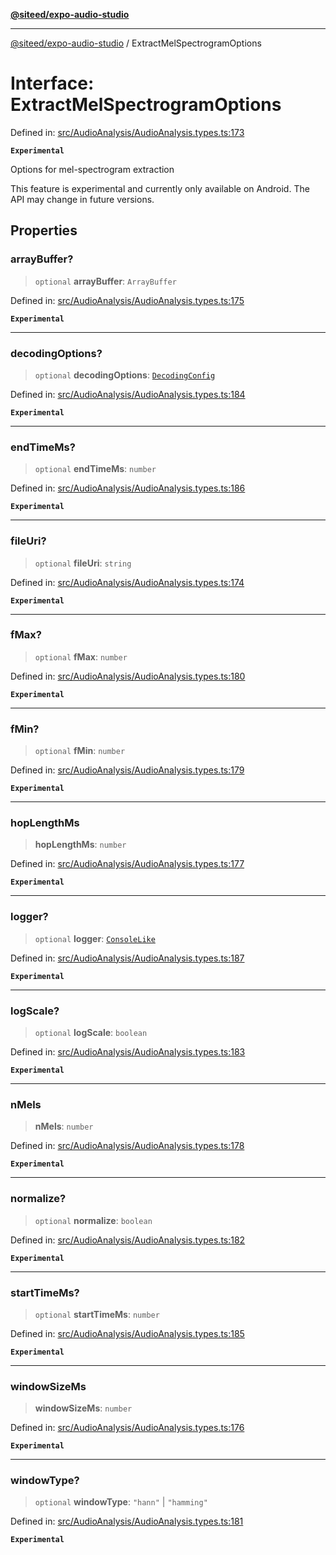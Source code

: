 [**@siteed/expo-audio-studio**](../README.md)

***

[@siteed/expo-audio-studio](../README.md) / ExtractMelSpectrogramOptions

# Interface: ExtractMelSpectrogramOptions

Defined in: [src/AudioAnalysis/AudioAnalysis.types.ts:173](https://github.com/deeeed/expo-audio-stream/blob/7c2adffc5ff59391315cb8edaeaae2ab676dd2ba/packages/expo-audio-studio/src/AudioAnalysis/AudioAnalysis.types.ts#L173)

**`Experimental`**

Options for mel-spectrogram extraction

 This feature is experimental and currently only available on Android.
The API may change in future versions.

## Properties

### arrayBuffer?

> `optional` **arrayBuffer**: `ArrayBuffer`

Defined in: [src/AudioAnalysis/AudioAnalysis.types.ts:175](https://github.com/deeeed/expo-audio-stream/blob/7c2adffc5ff59391315cb8edaeaae2ab676dd2ba/packages/expo-audio-studio/src/AudioAnalysis/AudioAnalysis.types.ts#L175)

**`Experimental`**

***

### decodingOptions?

> `optional` **decodingOptions**: [`DecodingConfig`](DecodingConfig.md)

Defined in: [src/AudioAnalysis/AudioAnalysis.types.ts:184](https://github.com/deeeed/expo-audio-stream/blob/7c2adffc5ff59391315cb8edaeaae2ab676dd2ba/packages/expo-audio-studio/src/AudioAnalysis/AudioAnalysis.types.ts#L184)

**`Experimental`**

***

### endTimeMs?

> `optional` **endTimeMs**: `number`

Defined in: [src/AudioAnalysis/AudioAnalysis.types.ts:186](https://github.com/deeeed/expo-audio-stream/blob/7c2adffc5ff59391315cb8edaeaae2ab676dd2ba/packages/expo-audio-studio/src/AudioAnalysis/AudioAnalysis.types.ts#L186)

**`Experimental`**

***

### fileUri?

> `optional` **fileUri**: `string`

Defined in: [src/AudioAnalysis/AudioAnalysis.types.ts:174](https://github.com/deeeed/expo-audio-stream/blob/7c2adffc5ff59391315cb8edaeaae2ab676dd2ba/packages/expo-audio-studio/src/AudioAnalysis/AudioAnalysis.types.ts#L174)

**`Experimental`**

***

### fMax?

> `optional` **fMax**: `number`

Defined in: [src/AudioAnalysis/AudioAnalysis.types.ts:180](https://github.com/deeeed/expo-audio-stream/blob/7c2adffc5ff59391315cb8edaeaae2ab676dd2ba/packages/expo-audio-studio/src/AudioAnalysis/AudioAnalysis.types.ts#L180)

**`Experimental`**

***

### fMin?

> `optional` **fMin**: `number`

Defined in: [src/AudioAnalysis/AudioAnalysis.types.ts:179](https://github.com/deeeed/expo-audio-stream/blob/7c2adffc5ff59391315cb8edaeaae2ab676dd2ba/packages/expo-audio-studio/src/AudioAnalysis/AudioAnalysis.types.ts#L179)

**`Experimental`**

***

### hopLengthMs

> **hopLengthMs**: `number`

Defined in: [src/AudioAnalysis/AudioAnalysis.types.ts:177](https://github.com/deeeed/expo-audio-stream/blob/7c2adffc5ff59391315cb8edaeaae2ab676dd2ba/packages/expo-audio-studio/src/AudioAnalysis/AudioAnalysis.types.ts#L177)

**`Experimental`**

***

### logger?

> `optional` **logger**: [`ConsoleLike`](../type-aliases/ConsoleLike.md)

Defined in: [src/AudioAnalysis/AudioAnalysis.types.ts:187](https://github.com/deeeed/expo-audio-stream/blob/7c2adffc5ff59391315cb8edaeaae2ab676dd2ba/packages/expo-audio-studio/src/AudioAnalysis/AudioAnalysis.types.ts#L187)

**`Experimental`**

***

### logScale?

> `optional` **logScale**: `boolean`

Defined in: [src/AudioAnalysis/AudioAnalysis.types.ts:183](https://github.com/deeeed/expo-audio-stream/blob/7c2adffc5ff59391315cb8edaeaae2ab676dd2ba/packages/expo-audio-studio/src/AudioAnalysis/AudioAnalysis.types.ts#L183)

**`Experimental`**

***

### nMels

> **nMels**: `number`

Defined in: [src/AudioAnalysis/AudioAnalysis.types.ts:178](https://github.com/deeeed/expo-audio-stream/blob/7c2adffc5ff59391315cb8edaeaae2ab676dd2ba/packages/expo-audio-studio/src/AudioAnalysis/AudioAnalysis.types.ts#L178)

**`Experimental`**

***

### normalize?

> `optional` **normalize**: `boolean`

Defined in: [src/AudioAnalysis/AudioAnalysis.types.ts:182](https://github.com/deeeed/expo-audio-stream/blob/7c2adffc5ff59391315cb8edaeaae2ab676dd2ba/packages/expo-audio-studio/src/AudioAnalysis/AudioAnalysis.types.ts#L182)

**`Experimental`**

***

### startTimeMs?

> `optional` **startTimeMs**: `number`

Defined in: [src/AudioAnalysis/AudioAnalysis.types.ts:185](https://github.com/deeeed/expo-audio-stream/blob/7c2adffc5ff59391315cb8edaeaae2ab676dd2ba/packages/expo-audio-studio/src/AudioAnalysis/AudioAnalysis.types.ts#L185)

**`Experimental`**

***

### windowSizeMs

> **windowSizeMs**: `number`

Defined in: [src/AudioAnalysis/AudioAnalysis.types.ts:176](https://github.com/deeeed/expo-audio-stream/blob/7c2adffc5ff59391315cb8edaeaae2ab676dd2ba/packages/expo-audio-studio/src/AudioAnalysis/AudioAnalysis.types.ts#L176)

**`Experimental`**

***

### windowType?

> `optional` **windowType**: `"hann"` \| `"hamming"`

Defined in: [src/AudioAnalysis/AudioAnalysis.types.ts:181](https://github.com/deeeed/expo-audio-stream/blob/7c2adffc5ff59391315cb8edaeaae2ab676dd2ba/packages/expo-audio-studio/src/AudioAnalysis/AudioAnalysis.types.ts#L181)

**`Experimental`**
